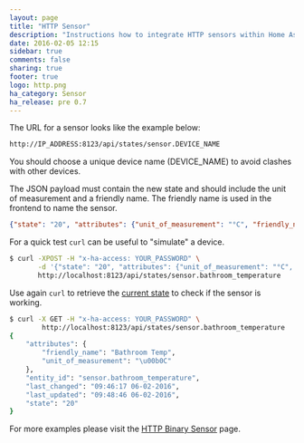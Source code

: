 ```yaml
---
layout: page
title: "HTTP Sensor"
description: "Instructions how to integrate HTTP sensors within Home Assistant."
date: 2016-02-05 12:15
sidebar: true
comments: false
sharing: true
footer: true
logo: http.png
ha_category: Sensor
ha_release: pre 0.7
---
```


The URL for a sensor looks like the example below:

```bash
http://IP_ADDRESS:8123/api/states/sensor.DEVICE_NAME
```

<p class='note'>
You should choose a unique device name (DEVICE_NAME) to avoid clashes with other devices.
</p>

 The JSON payload must contain the new state and should include the unit of measurement and a friendly name. The friendly name is used in the frontend to name the sensor.

```json
{"state": "20", "attributes": {"unit_of_measurement": "°C", "friendly_name": "Bathroom Temperature"}}
```

For a quick test `curl` can be useful to "simulate" a device.

```bash
$ curl -XPOST -H "x-ha-access: YOUR_PASSWORD" \
       -d '{"state": "20", "attributes": {"unit_of_measurement": "°C", "friendly_name": "Bathroom Temp"}}' \
       http://localhost:8123/api/states/sensor.bathroom_temperature
```

Use again `curl` to retrieve the [current state](/developers/rest_api/#get-apistatesltentity_id) to check if the sensor is working.

```bash
$ curl -X GET -H "x-ha-access: YOUR_PASSWORD" \
        http://localhost:8123/api/states/sensor.bathroom_temperature
{
    "attributes": {
        "friendly_name": "Bathroom Temp",
        "unit_of_measurement": "\u00b0C"
    },
    "entity_id": "sensor.bathroom_temperature",
    "last_changed": "09:46:17 06-02-2016",
    "last_updated": "09:48:46 06-02-2016",
    "state": "20"
}
```

For more examples please visit the [HTTP Binary Sensor](/components/binary_sensor.http/#examples) page.
